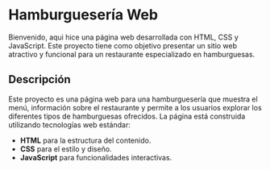 # Hamburguesería Web

Bienvenido, aqui hice una página web desarrollada con HTML, CSS y JavaScript. Este proyecto tiene como objetivo presentar un sitio web atractivo y funcional para un restaurante especializado en hamburguesas.

## Descripción

Este proyecto es una página web para una hamburguesería que muestra el menú, información sobre el restaurante y permite a los usuarios explorar los diferentes tipos de hamburguesas ofrecidos. La página está construida utilizando tecnologías web estándar:

- **HTML** para la estructura del contenido.
- **CSS** para el estilo y diseño.
- **JavaScript** para funcionalidades interactivas.


